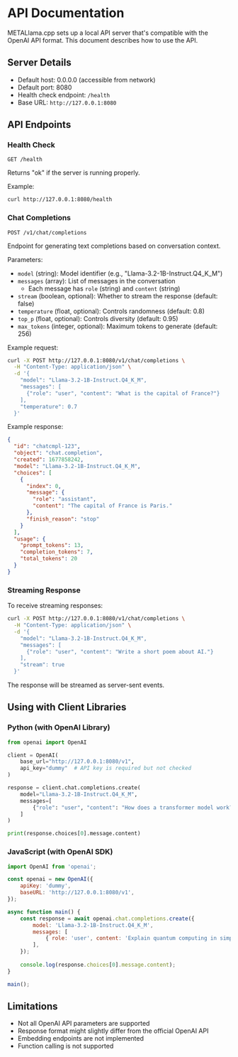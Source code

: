 # API Documentation

METALlama.cpp sets up a local API server that's compatible with the OpenAI API format. This document describes how to use the API.

## Server Details

- Default host: 0.0.0.0 (accessible from network)
- Default port: 8080
- Health check endpoint: `/health`
- Base URL: `http://127.0.0.1:8080`

## API Endpoints

### Health Check

```
GET /health
```

Returns "ok" if the server is running properly.

Example:
```bash
curl http://127.0.0.1:8080/health
```

### Chat Completions

```
POST /v1/chat/completions
```

Endpoint for generating text completions based on conversation context.

Parameters:
- `model` (string): Model identifier (e.g., "Llama-3.2-1B-Instruct.Q4_K_M")
- `messages` (array): List of messages in the conversation
  - Each message has `role` (string) and `content` (string)
- `stream` (boolean, optional): Whether to stream the response (default: false)
- `temperature` (float, optional): Controls randomness (default: 0.8)
- `top_p` (float, optional): Controls diversity (default: 0.95)
- `max_tokens` (integer, optional): Maximum tokens to generate (default: 256)

Example request:

```bash
curl -X POST http://127.0.0.1:8080/v1/chat/completions \
  -H "Content-Type: application/json" \
  -d '{
    "model": "Llama-3.2-1B-Instruct.Q4_K_M",
    "messages": [
      {"role": "user", "content": "What is the capital of France?"}
    ],
    "temperature": 0.7
  }'
```

Example response:

```json
{
  "id": "chatcmpl-123",
  "object": "chat.completion",
  "created": 1677858242,
  "model": "Llama-3.2-1B-Instruct.Q4_K_M",
  "choices": [
    {
      "index": 0,
      "message": {
        "role": "assistant",
        "content": "The capital of France is Paris."
      },
      "finish_reason": "stop"
    }
  ],
  "usage": {
    "prompt_tokens": 13,
    "completion_tokens": 7,
    "total_tokens": 20
  }
}
```

### Streaming Response

To receive streaming responses:

```bash
curl -X POST http://127.0.0.1:8080/v1/chat/completions \
  -H "Content-Type: application/json" \
  -d '{
    "model": "Llama-3.2-1B-Instruct.Q4_K_M",
    "messages": [
      {"role": "user", "content": "Write a short poem about AI."}
    ],
    "stream": true
  }'
```

The response will be streamed as server-sent events.

## Using with Client Libraries

### Python (with OpenAI Library)

```python
from openai import OpenAI

client = OpenAI(
    base_url="http://127.0.0.1:8080/v1",
    api_key="dummy"  # API key is required but not checked
)

response = client.chat.completions.create(
    model="Llama-3.2-1B-Instruct.Q4_K_M",
    messages=[
        {"role": "user", "content": "How does a transformer model work?"}
    ]
)

print(response.choices[0].message.content)
```

### JavaScript (with OpenAI SDK)

```javascript
import OpenAI from 'openai';

const openai = new OpenAI({
    apiKey: 'dummy',
    baseURL: 'http://127.0.0.1:8080/v1',
});

async function main() {
    const response = await openai.chat.completions.create({
        model: 'Llama-3.2-1B-Instruct.Q4_K_M',
        messages: [
            { role: 'user', content: 'Explain quantum computing in simple terms.' }
        ],
    });
    
    console.log(response.choices[0].message.content);
}

main();
```

## Limitations

- Not all OpenAI API parameters are supported
- Response format might slightly differ from the official OpenAI API
- Embedding endpoints are not implemented
- Function calling is not supported